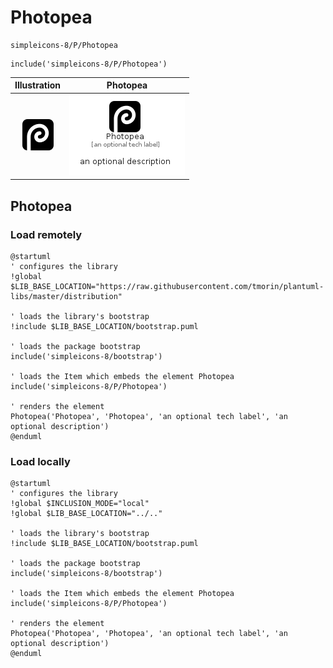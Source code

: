 # Photopea


```text
simpleicons-8/P/Photopea
```

```text
include('simpleicons-8/P/Photopea')
```



| Illustration | Photopea |
| :---: | :---: |
| ![illustration for Illustration](../../simpleicons-8/P/Photopea.png) | ![illustration for Photopea](../../simpleicons-8/P/Photopea.Local.png) |




## Photopea

### Load remotely
```plantuml
@startuml
' configures the library
!global $LIB_BASE_LOCATION="https://raw.githubusercontent.com/tmorin/plantuml-libs/master/distribution"

' loads the library's bootstrap
!include $LIB_BASE_LOCATION/bootstrap.puml

' loads the package bootstrap
include('simpleicons-8/bootstrap')

' loads the Item which embeds the element Photopea
include('simpleicons-8/P/Photopea')

' renders the element
Photopea('Photopea', 'Photopea', 'an optional tech label', 'an optional description')
@enduml
```

### Load locally
```plantuml
@startuml
' configures the library
!global $INCLUSION_MODE="local"
!global $LIB_BASE_LOCATION="../.."

' loads the library's bootstrap
!include $LIB_BASE_LOCATION/bootstrap.puml

' loads the package bootstrap
include('simpleicons-8/bootstrap')

' loads the Item which embeds the element Photopea
include('simpleicons-8/P/Photopea')

' renders the element
Photopea('Photopea', 'Photopea', 'an optional tech label', 'an optional description')
@enduml
```


